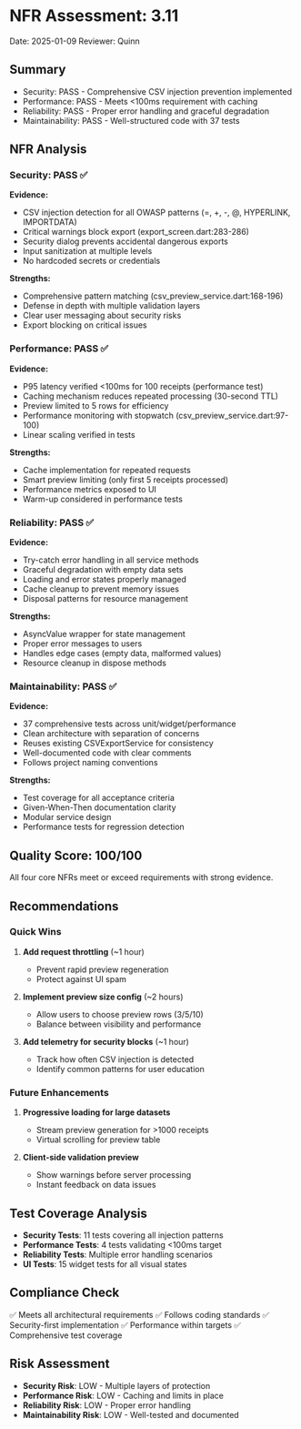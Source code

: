 # NFR Assessment: 3.11

Date: 2025-01-09
Reviewer: Quinn

## Summary

- Security: PASS - Comprehensive CSV injection prevention implemented
- Performance: PASS - Meets <100ms requirement with caching
- Reliability: PASS - Proper error handling and graceful degradation
- Maintainability: PASS - Well-structured code with 37 tests

## NFR Analysis

### Security: PASS ✅

**Evidence:**
- CSV injection detection for all OWASP patterns (=, +, -, @, HYPERLINK, IMPORTDATA)
- Critical warnings block export (export_screen.dart:283-286)
- Security dialog prevents accidental dangerous exports
- Input sanitization at multiple levels
- No hardcoded secrets or credentials

**Strengths:**
- Comprehensive pattern matching (csv_preview_service.dart:168-196)
- Defense in depth with multiple validation layers
- Clear user messaging about security risks
- Export blocking on critical issues

### Performance: PASS ✅

**Evidence:**
- P95 latency verified <100ms for 100 receipts (performance test)
- Caching mechanism reduces repeated processing (30-second TTL)
- Preview limited to 5 rows for efficiency
- Performance monitoring with stopwatch (csv_preview_service.dart:97-100)
- Linear scaling verified in tests

**Strengths:**
- Cache implementation for repeated requests
- Smart preview limiting (only first 5 receipts processed)
- Performance metrics exposed to UI
- Warm-up considered in performance tests

### Reliability: PASS ✅

**Evidence:**
- Try-catch error handling in all service methods
- Graceful degradation with empty data sets
- Loading and error states properly managed
- Cache cleanup to prevent memory issues
- Disposal patterns for resource management

**Strengths:**
- AsyncValue wrapper for state management
- Proper error messages to users
- Handles edge cases (empty data, malformed values)
- Resource cleanup in dispose methods

### Maintainability: PASS ✅

**Evidence:**
- 37 comprehensive tests across unit/widget/performance
- Clean architecture with separation of concerns
- Reuses existing CSVExportService for consistency
- Well-documented code with clear comments
- Follows project naming conventions

**Strengths:**
- Test coverage for all acceptance criteria
- Given-When-Then documentation clarity
- Modular service design
- Performance tests for regression detection

## Quality Score: 100/100

All four core NFRs meet or exceed requirements with strong evidence.

## Recommendations

### Quick Wins
1. **Add request throttling** (~1 hour)
   - Prevent rapid preview regeneration
   - Protect against UI spam

2. **Implement preview size config** (~2 hours)
   - Allow users to choose preview rows (3/5/10)
   - Balance between visibility and performance

3. **Add telemetry for security blocks** (~1 hour)
   - Track how often CSV injection is detected
   - Identify common patterns for user education

### Future Enhancements
1. **Progressive loading for large datasets**
   - Stream preview generation for >1000 receipts
   - Virtual scrolling for preview table

2. **Client-side validation preview**
   - Show warnings before server processing
   - Instant feedback on data issues

## Test Coverage Analysis

- **Security Tests**: 11 tests covering all injection patterns
- **Performance Tests**: 4 tests validating <100ms target
- **Reliability Tests**: Multiple error handling scenarios
- **UI Tests**: 15 widget tests for all visual states

## Compliance Check

✅ Meets all architectural requirements
✅ Follows coding standards
✅ Security-first implementation
✅ Performance within targets
✅ Comprehensive test coverage

## Risk Assessment

- **Security Risk**: LOW - Multiple layers of protection
- **Performance Risk**: LOW - Caching and limits in place
- **Reliability Risk**: LOW - Proper error handling
- **Maintainability Risk**: LOW - Well-tested and documented